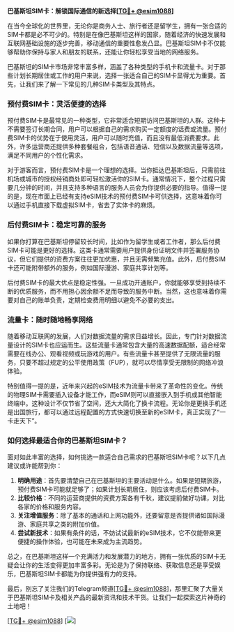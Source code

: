 **巴基斯坦SIM卡：解锁国际通信的新选择[[TG💪+ @esim1088](https://t.me/s/esim1088)]**

在当今全球化的世界里，无论你是商务人士、旅行者还是留学生，拥有一张合适的SIM卡都是必不可少的。特别是在像巴基斯坦这样的国家，随着经济的快速发展和互联网基础设施的逐步完善，移动通信的重要性愈发凸显。巴基斯坦SIM卡不仅能够帮助你保持与家人和朋友的联系，还能让你轻松享受当地的网络服务。

巴基斯坦的SIM卡市场非常丰富多样，涵盖了各种类型的手机卡和流量卡。对于那些计划长期居住或工作的用户来说，选择一张适合自己的SIM卡显得尤为重要。首先，让我们来了解一下常见的几种SIM卡类型及其特点。

### **预付费SIM卡：灵活便捷的选择**

预付费SIM卡是最常见的一种类型，它非常适合短期访问巴基斯坦的人群。这种卡不需要签订长期合同，用户可以根据自己的需求购买一定额度的话费或流量。预付费SIM卡的优势在于使用灵活，用户可以随时充值，而且没有最低消费要求。此外，许多运营商还提供多种套餐组合，包括语音通话、短信以及数据流量等选项，满足不同用户的个性化需求。

对于游客而言，预付费SIM卡是一个理想的选择。当你抵达巴基斯坦后，只需前往机场或城市的授权经销商处即可轻松激活你的SIM卡。通常情况下，整个过程只需要几分钟的时间，并且支持多种语言的服务人员会为你提供必要的指导。值得一提的是，现在市面上已经有支持eSIM技术的预付费SIM卡可供选择，这意味着你可以通过手机直接下载虚拟SIM卡，省去了实体卡的麻烦。

### **后付费SIM卡：稳定可靠的服务**

如果你打算在巴基斯坦停留较长时间，比如作为留学生或者工作者，那么后付费SIM卡可能是更好的选择。这类卡通常需要用户提供身份证明文件并签署服务协议，但它们提供的资费方案往往更加优惠，并且无需频繁充值。此外，后付费SIM卡还可能附带额外的服务，例如国际漫游、家庭共享计划等。

后付费SIM卡的最大优点是稳定性强。一旦成功开通账户，你就能够享受到持续不断的优质服务，而不用担心因余额不足而导致的服务中断。当然，这也意味着你需要对自己的账单负责，定期检查费用明细以避免不必要的支出。

### **流量卡：随时随地畅享网络**

随着移动互联网的发展，人们对数据流量的需求日益增长。因此，专门针对数据流量设计的SIM卡也应运而生。这些流量卡通常包含大量的高速数据配额，适合经常需要在线办公、观看视频或玩游戏的用户。有些流量卡甚至提供了无限流量的服务，只要不超过规定的公平使用政策（FUP），就可以尽情享受无限制的网络冲浪体验。

特别值得一提的是，近年来兴起的eSIM技术为流量卡带来了革命性的变化。传统的物理SIM卡需要插入设备才能工作，而eSIM则可以直接嵌入到手机或其他智能终端中。这种设计不仅节省了空间，还大大简化了换卡流程。无论你是更换手机还是出国旅行，都可以通过远程配置的方式快速切换至新的eSIM卡，真正实现了“一卡走天下”。

### **如何选择最适合你的巴基斯坦SIM卡？**

面对如此丰富的选择，如何挑选一款适合自己需求的巴基斯坦SIM卡呢？以下几点建议或许能帮到你：

1. **明确用途**：首先要清楚自己在巴基斯坦的主要活动是什么。如果是短期旅游，预付费SIM卡可能就足够了；如果计划长期居住，则应该考虑后付费SIM卡。
2. **比较价格**：不同的运营商提供的资费方案各有千秋，建议提前做好功课，对比各家的价格和服务内容。
3. **关注增值服务**：除了基本的通话和上网功能外，还要留意是否提供诸如国际漫游、家庭共享之类的附加价值。
4. **尝试新技术**：如果有条件的话，不妨试试最新的eSIM技术，它不仅能带来更便捷的操作体验，也可能在未来成为主流趋势。

总之，在巴基斯坦这样一个充满活力和发展潜力的地方，拥有一张优质的SIM卡无疑会让你的生活变得更加丰富多彩。无论是为了保持联络、获取信息还是享受娱乐，巴基斯坦SIM卡都能为你提供强有力的支持。

最后，别忘了关注我们的Telegram频道[[TG💪+ @esim1088](https://t.me/s/esim1088)]，那里汇聚了大量关于巴基斯坦SIM卡及相关产品的最新资讯和技术干货。让我们一起探索这片神奇的土地吧！

[[TG💪+ @esim1088](https://t.me/s/esim1088)] [![](https://i.postimg.cc/4NQfJmqS/Snipaste-2025-05-13-00-14-12.png)]
